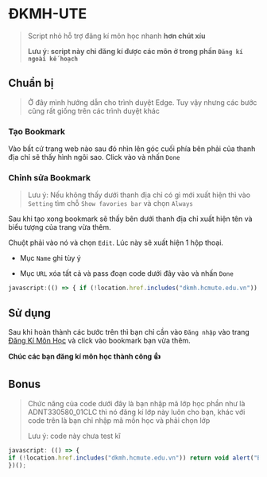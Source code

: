 # ĐKMH-UTE
> Script nhỏ hỗ trợ đăng kí môn học nhanh **hơn chút xíu**
> 
> **Lưu ý: script này chỉ đăng kí được các môn ở trong phần `Đăng kí ngoài kế hoạch`**

## Chuẩn bị
> Ở đây mình hướng dẫn cho trình duyệt Edge. Tuy vậy nhưng các bước cũng rất giống trên các trình duyệt khác

### Tạo Bookmark

Vào bất cứ trang web nào sau đó nhìn lên góc cuối phía bên phải của thanh địa chỉ sẽ thấy hình ngôi sao. Click vào và nhấn `Done`
   
### Chỉnh sửa Bookmark

> Lưu ý: Nếu không thấy dưới thanh địa chỉ có gì mới xuất hiện thì vào `Setting` tìm chỗ `Show favories bar` và chọn `Always`

Sau khi tạo xong bookmark sẽ thấy bên dưới thanh địa chỉ xuất hiện tên và biểu tượng của trang vừa thêm. 
   
Chuột phải vào nó và chọn `Edit`. Lúc này sẽ xuất hiện 1 hộp thoại.

   * Mục `Name` ghi tùy ý

   * Mục `URL` xóa tất cả và pass đoạn code dưới đây vào và nhấn `Done`
```javascript
javascript:(() => { if (!location.href.includes("dkmh.hcmute.edu.vn")) return void alert("Bạn hãy đăng nhập vào trang dkmh.hcmute.edu.vn trước khi chạy script này"); if (null == document.querySelector("#id_menu2")) return void alert("Hãy đăng nhập trước khi chạy script"); let n = prompt("Nhập năm bắt đầu học và học kì.\nVí dụ: năm học là 2021-2022 và đang là kì 2 thì nhập 212"); if (null == n || "" == n) return; let h = prompt("Nhập mã môn học. Nếu nhập nhiều môn thì phân cách nhau bằng khoảng trắng. Ví dụ: ADNT330580 ADPL331379"); if (null == h || "" == h) return; h =  h.replace(/\s+/g, " ").trim().split(" "); for (let e = 0; e < h.length; e++) PopupDanhSachLop(n + h[e], h[e]) })();
```

## Sử dụng

Sau khi hoàn thành các bước trên thì bạn chỉ cần vào `Đăng nhập` vào trang [Đăng Kí Môn Học](https://dkmh.hcmute.edu.vn/) và click vào bookmark bạn vừa thêm.

**Chúc các bạn đăng kí môn học thành công 👍**

## Bonus
> Chức năng của code dưới đây là bạn nhập mã lớp học phần như là ADNT330580_01CLC thì nó đăng kí lớp này luôn cho bạn, khác với code trên là bạn chỉ nhập mã môn học và phải chọn lớp
>
> Lưu ý: code này chưa test kĩ 

```javascript
javascript: (() => {
if (!location.href.includes("dkmh.hcmute.edu.vn")) return void alert("Bạn hãy đăng nhập vào trang dkmh.hcmute.edu.vn trước khi chạy script này"); if (null == document.querySelector("#id_menu2")) return void alert("Hãy đăng nhập trước khi chạy script"); let n = prompt("Nhập năm bắt đầu học và học kì.\nVí dụ: năm học 2021-2022, kì 2 thì nhập 211"); if (null == n || "" == n) return; let h = prompt("Nhập mã lớp học phần. Nếu nhập nhiều môn thì phân cách nhau bằng khoảng trắng. Ví dụ: ADNT330580_01CLC ADPL331379_03CLC"); if (null == h || "" == h) return; h = h.replace(/\s+/g, " ").trim().split(" "); for (let e = 0; e < h.length; e++) { getTrangChonMonHoc({ full: n + h[e].split("_")[0], curriculum: h[e].split("_")[0] }).then(text => { let domParser = new DOMParser(); let domParseString = domParser.parseFromString(text); let studyUnitID = domParseString.querySelector('#StudyUnitID').value let curriculumID = domParseString.querySelector('#CurriculumID').value let hdID, name let rows = domParseString.querySelectorAll('.trhover') let found = false; let danhsachhocphan = []; for (row of rows) { if (!row.querySelector('.classCheckChon').disabled) { if (found) break; let cells = row.querySelectorAll('td') danhsachhocphan.push(cells[2]) for (cell of cells) { if (cell.innerText == h[e]) { hdID = row.querySelector('.classCheckChon').id + '|' name = row.querySelector('.classCheckChon').name found = true; break; } } } } if (found) { postDangKiMonHoc({ name: name, curriculumID: curriculumID, studyUnitID: studyUnitID, hdID: hdID }).then(response => { console.log(response) if (response.url.includes('Login')) alert('Vui lòng đăng nhập lại') }).catch(error => { console.log(error) }) } else alert('Không tìm thấy học phần phù hợp, danh sách học phần có sẵn: ', danhsachhocphan.toString()) }) } async function getTrangChonMonHoc(pararam) { url = '/DangKiNgoaiKeHoach/DanhSachLopHocPhan/' + pararam.full + '?CurriculumID=' + pararam.curriculum + '&t=' + Math.random() let response = await fetch(url, { method: 'GET', credentials: 'same-origin', }); return response.text() } async function postDangKiMonHoc(data = {}) { // Default options are marked with * return response = await fetch('/DangKiNgoaiKeHoach/DanhSachLopHocPhanPost?Length=18', { method: 'POST', credentials: 'same-origin', headers: { 'Content-Type': 'application/x-www-form-urlencoded' }, redirect: 'follow', body: new URLSearchParams({ 'CurriculumID': data.curriculumID, 'StudyUnitID': data.studyUnitID, 'hdID': data.hdID, [data.name]: 'on' }) }); }
})();
```
